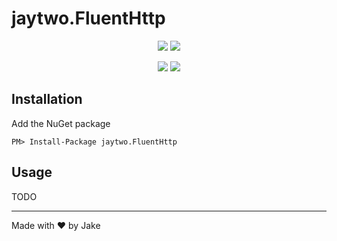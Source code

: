 # jaytwo.FluentHttp

<p align="center">
  <a href="https://jenkins.jaytwo.com/job/jaytwo.FluentHttp/job/master/" alt="Build Status (master)">
    <img src="https://jenkins.jaytwo.com/buildStatus/icon?job=jaytwo.FluentHttp%2Fmaster&subject=build%20(master)" /></a>
  <a href="https://jenkins.jaytwo.com/job/jaytwo.FluentHttp/job/develop/" alt="Build Status (develop)">
    <img src="https://jenkins.jaytwo.com/buildStatus/icon?job=jaytwo.FluentHttp%2Fdevelop&subject=build%20(develop)" /></a>
</p>

<p align="center">
  <a href="https://www.nuget.org/packages/jaytwo.FluentHttp/" alt="NuGet Package jaytwo.FluentHttp">
    <img src="https://img.shields.io/nuget/v/jaytwo.FluentHttp.svg?logo=nuget&label=jaytwo.FluentHttp" /></a>
  <a href="https://www.nuget.org/packages/jaytwo.FluentHttp/" alt="NuGet Package jaytwo.FluentHttp (beta)">
    <img src="https://img.shields.io/nuget/vpre/jaytwo.FluentHttp.svg?logo=nuget&label=jaytwo.FluentHttp" /></a>
</p>

## Installation

Add the NuGet package

```
PM> Install-Package jaytwo.FluentHttp
```

## Usage

TODO

---

Made with &hearts; by Jake
